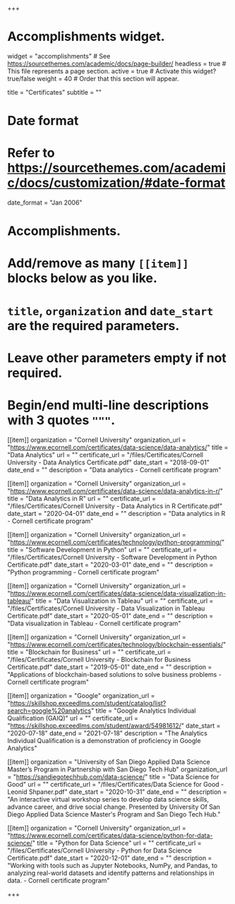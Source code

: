 +++
# Accomplishments widget.
widget = "accomplishments"  # See https://sourcethemes.com/academic/docs/page-builder/
headless = true  # This file represents a page section.
active = true  # Activate this widget? true/false
weight = 40  # Order that this section will appear.

title = "Certificates"
subtitle = ""

# Date format
#   Refer to https://sourcethemes.com/academic/docs/customization/#date-format
date_format = "Jan 2006"

# Accomplishments.
#   Add/remove as many `[[item]]` blocks below as you like.
#   `title`, `organization` and `date_start` are the required parameters.
#   Leave other parameters empty if not required.
#   Begin/end multi-line descriptions with 3 quotes `"""`.

[[item]]
  organization = "Cornell University"
  organization_url = "https://www.ecornell.com/certificates/data-science/data-analytics/"
  title = "Data Analytics"
  url = ""
  certificate_url = "/files/Certificates/Cornell University - Data Analytics Certificate.pdf"
  date_start = "2018-09-01"
  date_end = ""
  description = "Data analytics - Cornell certificate program"

[[item]]
  organization = "Cornell University"
  organization_url = "https://www.ecornell.com/certificates/data-science/data-analytics-in-r/"
  title = "Data Analytics in R"
  url = ""
  certificate_url = "/files/Certificates/Cornell University - Data Analytics in R Certificate.pdf"
  date_start = "2020-04-01"
  date_end = ""
  description = "Data analytics in R - Cornell certificate program"

[[item]]
  organization = "Cornell University"
  organization_url = "https://www.ecornell.com/certificates/technology/python-programming/"
  title = "Software Development in Python"
  url = ""
  certificate_url = "/files/Certificates/Cornell University - Software Development in Python Certificate.pdf"
  date_start = "2020-03-01"
  date_end = ""
  description = "Python programming - Cornell certificate program"
  
[[item]]
  organization = "Cornell University"
  organization_url = "https://www.ecornell.com/certificates/data-science/data-visualization-in-tableau/"
  title = "Data Visualization in Tableau"
  url = ""
  certificate_url = "/files/Certificates/Cornell University - Data Visualization in Tableau Certificate.pdf"
  date_start = "2020-05-01"
  date_end = ""
  description = "Data visualization in Tableau - Cornell certificate program"

[[item]]
  organization = "Cornell University"
  organization_url = "https://www.ecornell.com/certificates/technology/blockchain-essentials/"
  title = "Blockchain for Business"
  url = ""
  certificate_url = "/files/Certificates/Cornell University - Blockchain for Business Certificate.pdf"
  date_start = "2019-05-01"
  date_end = ""
  description = "Applications of blockchain-based solutions to solve business problems - Cornell certificate program"

[[item]]
  organization = "Google"
  organization_url = "https://skillshop.exceedlms.com/student/catalog/list?search=google%20analytics"
  title = "Google Analytics Individual Qualification (GAIQ)"
  url = ""
  certificate_url = "https://skillshop.exceedlms.com/student/award/54981612/"
  date_start = "2020-07-18"
  date_end = "2021-07-18"
  description = "The Analytics Individual Qualification is a demonstration of proficiency in Google Analytics"

[[item]]
  organization = "University of San Diego Applied Data Science Master’s Program in Partnership with San Diego Tech Hub"
  organization_url = "https://sandiegotechhub.com/data-science/"
  title = "Data Science for Good"
  url = ""
  certificate_url = "/files/Certificates/Data Science for Good - Leonid Shpaner.pdf"
  date_start = "2020-10-31"
  date_end = ""
  description = "An interactive virtual workshop series to develop data science skills, advance career, and drive social change. Presented by University Of San Diego Applied Data Science Master's Program and San Diego Tech Hub."
  
[[item]]
  organization = "Cornell University"
  organization_url = "https://www.ecornell.com/certificates/data-science/python-for-data-science/"
  title = "Python for Data Science"
  url = ""
  certificate_url = "/files/Certificates/Cornell University - Python for Data Science Certificate.pdf"
  date_start = "2020-12-01"
  date_end = ""
  description = "Working with tools such as Jupyter Notebooks, NumPy, and Pandas, to analyzing real-world datasets and identify patterns and relationships in data. - Cornell certificate program"
  
  
  
  

+++
